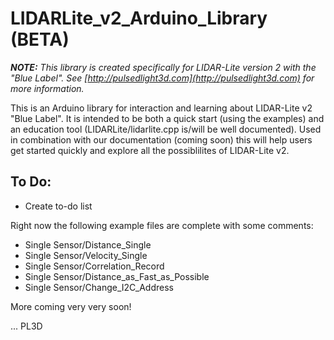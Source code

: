 # LIDARLite_v2_Arduino_Library (BETA)

***NOTE:** This library is created specifically for LIDAR-Lite version 2 with the "Blue Label". See [http://pulsedlight3d.com](http://pulsedlight3d.com) for more information.*

This is an Arduino library for interaction and learning about LIDAR-Lite v2 "Blue Label". It is intended to be both a quick start (using the examples) and an education tool (LIDARLite/lidarlite.cpp is/will be well documented). Used in combination with our documentation (coming soon) this will help users get started quickly and explore all the possiblilites of LIDAR-Lite v2. 

## To Do:

- Create to-do list

Right now the following example files are complete with some comments: 

- Single Sensor/Distance_Single
- Single Sensor/Velocity_Single
- Single Sensor/Correlation_Record
- Single Sensor/Distance_as_Fast_as_Possible
- Single Sensor/Change_I2C_Address

More coming very very soon!

... PL3D

